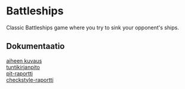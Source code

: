 # Battleships
Classic Battleships game where you try to sink your opponent's ships.

## Dokumentaatio 
[aiheen kuvaus](dokumentaatio/aiheenKuvausJaRakenne.md)  
[tuntikirjanpito](dokumentaatio/tuntikirjanpito.md)  
[pit-raportti](https://htmlpreview.github.io/?https://github.com/Sadelise/Battleships/blob/master/dokumentaatio/pit/201702241144/index.html)  
[checkstyle-raportti](https://htmlpreview.github.io/?https://github.com/Sadelise/Battleships/blob/master/dokumentaatio/checkstyle/checkstyle.html)  
